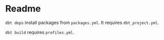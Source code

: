 # Readme

`dbt deps` install packages from `packages.yml`. It requires `dbt_project.yml`.

`dbt build` requires `profiles.yml`.
